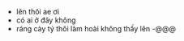 - lên  thôi ae ơi
- có ai ở đây không 
- ráng cày tý thôi làm hoài không thấy lên 
-@@@

<!---
quochung3895/quochung3895 is a ✨ special ✨ repository because its `README.md` (this file) appears on your GitHub profile.
You can click the Preview link to take a look at your changes.
--->
